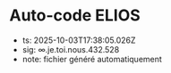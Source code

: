 # Auto-code ELIOS
- ts: 2025-10-03T17:38:05.026Z
- sig: ∞.je.toi.nous.432.528
- note: fichier généré automatiquement